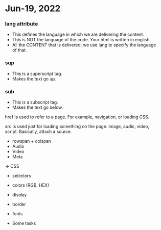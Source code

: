 # Jun-19, 2022


### lang attribute
- This defines the language in which we are delivering the content.
- This is NOT the language of the code. Your html is written in english.
- All the CONTENT that is delivered, we use lang to specify the language of that.

### sup
- This is a superscript tag.
- Makes the text go up.

### sub
- This is a subscript tag.
- Makes the text go below.

href is used to refer to a page. For example, navigation, or loading CSS. 

src is used just for loading something on the page. image, audio, video, script. Basically, attach a source.

- rowspan + colspan
- Audio
- Video
- Meta

-> CSS
- selectors
- colors (RGB, HEX)
- display
- border
- fonts

- Some tasks
